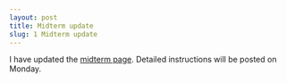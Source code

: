 ```yaml
---
layout: post
title: Midterm update
slug: 1 Midterm update
---
```


I have updated the [midterm page](/midterm1.html). Detailed instructions will be posted on Monday.

